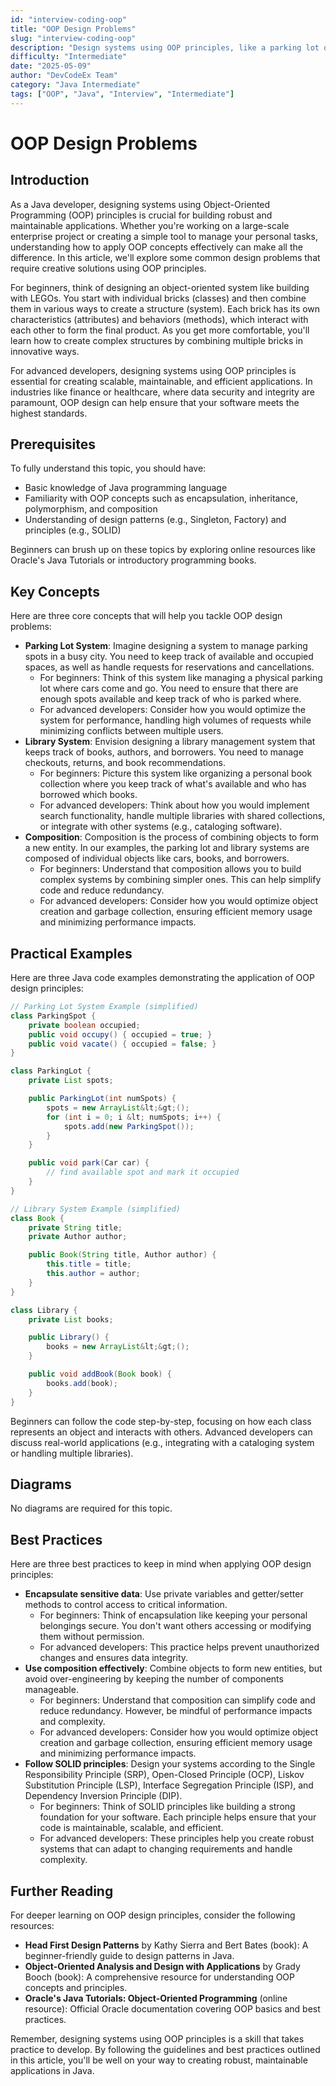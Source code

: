 ```yaml
---
id: "interview-coding-oop"
title: "OOP Design Problems"
slug: "interview-coding-oop"
description: "Design systems using OOP principles, like a parking lot or library system."
difficulty: "Intermediate"
date: "2025-05-09"
author: "DevCodeEx Team"
category: "Java Intermediate"
tags: ["OOP", "Java", "Interview", "Intermediate"]
---
```


# OOP Design Problems

## Introduction

As a Java developer, designing systems using Object-Oriented Programming (OOP) principles is crucial for building robust and maintainable applications. Whether you're working on a large-scale enterprise project or creating a simple tool to manage your personal tasks, understanding how to apply OOP concepts effectively can make all the difference. In this article, we'll explore some common design problems that require creative solutions using OOP principles.

For beginners, think of designing an object-oriented system like building with LEGOs. You start with individual bricks (classes) and then combine them in various ways to create a structure (system). Each brick has its own characteristics (attributes) and behaviors (methods), which interact with each other to form the final product. As you get more comfortable, you'll learn how to create complex structures by combining multiple bricks in innovative ways.

For advanced developers, designing systems using OOP principles is essential for creating scalable, maintainable, and efficient applications. In industries like finance or healthcare, where data security and integrity are paramount, OOP design can help ensure that your software meets the highest standards.

## Prerequisites

To fully understand this topic, you should have:

* Basic knowledge of Java programming language
* Familiarity with OOP concepts such as encapsulation, inheritance, polymorphism, and composition
* Understanding of design patterns (e.g., Singleton, Factory) and principles (e.g., SOLID)

Beginners can brush up on these topics by exploring online resources like Oracle's Java Tutorials or introductory programming books.

## Key Concepts

Here are three core concepts that will help you tackle OOP design problems:

* **Parking Lot System**: Imagine designing a system to manage parking spots in a busy city. You need to keep track of available and occupied spaces, as well as handle requests for reservations and cancellations.
	+ For beginners: Think of this system like managing a physical parking lot where cars come and go. You need to ensure that there are enough spots available and keep track of who is parked where.
	+ For advanced developers: Consider how you would optimize the system for performance, handling high volumes of requests while minimizing conflicts between multiple users.
* **Library System**: Envision designing a library management system that keeps track of books, authors, and borrowers. You need to manage checkouts, returns, and book recommendations.
	+ For beginners: Picture this system like organizing a personal book collection where you keep track of what's available and who has borrowed which books.
	+ For advanced developers: Think about how you would implement search functionality, handle multiple libraries with shared collections, or integrate with other systems (e.g., cataloging software).
* **Composition**: Composition is the process of combining objects to form a new entity. In our examples, the parking lot and library systems are composed of individual objects like cars, books, and borrowers.
	+ For beginners: Understand that composition allows you to build complex systems by combining simpler ones. This can help simplify code and reduce redundancy.
	+ For advanced developers: Consider how you would optimize object creation and garbage collection, ensuring efficient memory usage and minimizing performance impacts.

## Practical Examples

Here are three Java code examples demonstrating the application of OOP design principles:

```java
// Parking Lot System Example (simplified)
class ParkingSpot {
    private boolean occupied;
    public void occupy() { occupied = true; }
    public void vacate() { occupied = false; }
}

class ParkingLot {
    private List spots;

    public ParkingLot(int numSpots) {
        spots = new ArrayList&lt;&gt;();
        for (int i = 0; i &lt; numSpots; i++) {
            spots.add(new ParkingSpot());
        }
    }

    public void park(Car car) {
        // find available spot and mark it occupied
    }
}

// Library System Example (simplified)
class Book {
    private String title;
    private Author author;

    public Book(String title, Author author) {
        this.title = title;
        this.author = author;
    }
}

class Library {
    private List books;

    public Library() {
        books = new ArrayList&lt;&gt;();
    }

    public void addBook(Book book) {
        books.add(book);
    }
}
```

Beginners can follow the code step-by-step, focusing on how each class represents an object and interacts with others. Advanced developers can discuss real-world applications (e.g., integrating with a cataloging system or handling multiple libraries).

## Diagrams

No diagrams are required for this topic.

## Best Practices

Here are three best practices to keep in mind when applying OOP design principles:

* **Encapsulate sensitive data**: Use private variables and getter/setter methods to control access to critical information.
	+ For beginners: Think of encapsulation like keeping your personal belongings secure. You don't want others accessing or modifying them without permission.
	+ For advanced developers: This practice helps prevent unauthorized changes and ensures data integrity.
* **Use composition effectively**: Combine objects to form new entities, but avoid over-engineering by keeping the number of components manageable.
	+ For beginners: Understand that composition can simplify code and reduce redundancy. However, be mindful of performance impacts and complexity.
	+ For advanced developers: Consider how you would optimize object creation and garbage collection, ensuring efficient memory usage and minimizing performance impacts.
* **Follow SOLID principles**: Design your systems according to the Single Responsibility Principle (SRP), Open-Closed Principle (OCP), Liskov Substitution Principle (LSP), Interface Segregation Principle (ISP), and Dependency Inversion Principle (DIP).
	+ For beginners: Think of SOLID principles like building a strong foundation for your software. Each principle helps ensure that your code is maintainable, scalable, and efficient.
	+ For advanced developers: These principles help you create robust systems that can adapt to changing requirements and handle complexity.

## Further Reading

For deeper learning on OOP design principles, consider the following resources:

* **Head First Design Patterns** by Kathy Sierra and Bert Bates (book): A beginner-friendly guide to design patterns in Java.
* **Object-Oriented Analysis and Design with Applications** by Grady Booch (book): A comprehensive resource for understanding OOP concepts and principles.
* **Oracle's Java Tutorials: Object-Oriented Programming** (online resource): Official Oracle documentation covering OOP basics and best practices.

Remember, designing systems using OOP principles is a skill that takes practice to develop. By following the guidelines and best practices outlined in this article, you'll be well on your way to creating robust, maintainable applications in Java.